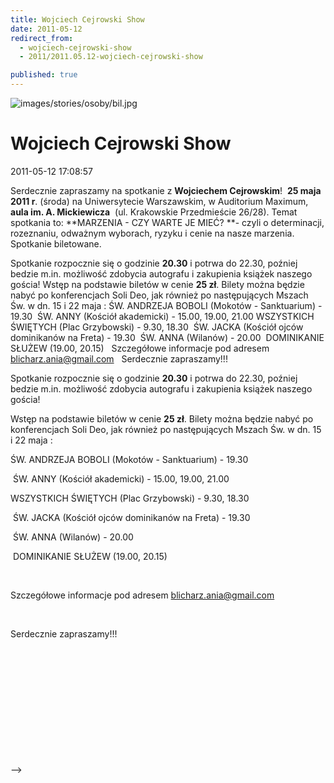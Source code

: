 ```yaml
---
title: Wojciech Cejrowski Show
date: 2011-05-12
redirect_from: 
  - wojciech-cejrowski-show
  - 2011/2011.05.12-wojciech-cejrowski-show

published: true
---
```



![images/stories/osoby/bil.jpg](images/stories/osoby/bil.jpg)

# Wojciech Cejrowski Show

<time>2011-05-12 17:08:57</time>



Serdecznie zapraszamy na spotkanie z **Wojciechem Cejrowskim**! 
**25 maja** **2011 r**. (środa) na Uniwersytecie Warszawskim, w Auditorium Maximum, **aula im. A. Mickiewicza**  (ul. Krakowskie Przedmieście 26/28).
Temat spotkania to: **MARZENIA - CZY WARTE JE MIEĆ? **- czyli o determinacji, rozeznaniu, odważnym wyborach, ryzyku i cenie na nasze marzenia.
Spotkanie biletowane.

<!--{{intro-break}}-->

Spotkanie rozpocznie się o godzinie **20.30** i potrwa do 22.30, poźniej bedzie m.in. możliwość zdobycia autografu i zakupienia książek naszego gościa!
Wstęp na podstawie biletów w cenie **25 zł**. Bilety można będzie nabyć po konferencjach Soli Deo, jak również po następujących Mszach Św. w dn. 15 i 22 maja :
ŚW. ANDRZEJA BOBOLI (Mokotów - Sanktuarium) - 19.30
 ŚW. ANNY (Kościół akademicki) - 15.00, 19.00, 21.00
WSZYSTKICH ŚWIĘTYCH (Plac Grzybowski) - 9.30, 18.30
 ŚW. JACKA (Kościół ojców dominikanów na Freta) - 19.30
 ŚW. ANNA (Wilanów) - 20.00
 DOMINIKANIE SŁUŻEW (19.00, 20.15)
 
Szczegółowe informacje pod adresem blicharz.ania@gmail.com
 
Serdecznie zapraszamy!!!
 
 
 
 
 
 


<!--CONTENT FROM OLD SERVER (jos before 2013): 

Serdecznie zapraszamy na spotkanie z **Wojciechem Cejrowskim**! 


**25 maja** **2011 r**. (środa) na Uniwersytecie Warszawskim, w Auditorium Maximum, **aula im. A. Mickiewicza**  (ul. Krakowskie Przedmieście 26/28).


Temat spotkania to: **MARZENIA - CZY WARTE JE MIEĆ? **- czyli o determinacji, rozeznaniu, odważnym wyborach, ryzyku i cenie na nasze marzenia.


Spotkanie biletowane.


<!--{{intro-break}}-->


Spotkanie rozpocznie się o godzinie **20.30** i potrwa do 22.30, poźniej bedzie m.in. możliwość zdobycia autografu i zakupienia książek naszego gościa!


Wstęp na podstawie biletów w cenie **25 zł**. Bilety można będzie nabyć po konferencjach Soli Deo, jak również po następujących Mszach Św. w dn. 15 i 22 maja :


ŚW. ANDRZEJA BOBOLI (Mokotów - Sanktuarium) - 19.30


 ŚW. ANNY (Kościół akademicki) - 15.00, 19.00, 21.00


WSZYSTKICH ŚWIĘTYCH (Plac Grzybowski) - 9.30, 18.30


 ŚW. JACKA (Kościół ojców dominikanów na Freta) - 19.30


 ŚW. ANNA (Wilanów) - 20.00


 DOMINIKANIE SŁUŻEW (19.00, 20.15)


 


Szczegółowe informacje pod adresem blicharz.ania@gmail.com


 


Serdecznie zapraszamy!!!


 


 


 


 


 


 

-->

<!--{{json:{"created_date":"2011-05-12 17:08:57","publish_down":"0000-00-00 00:00:00","id":"160"}}}-->